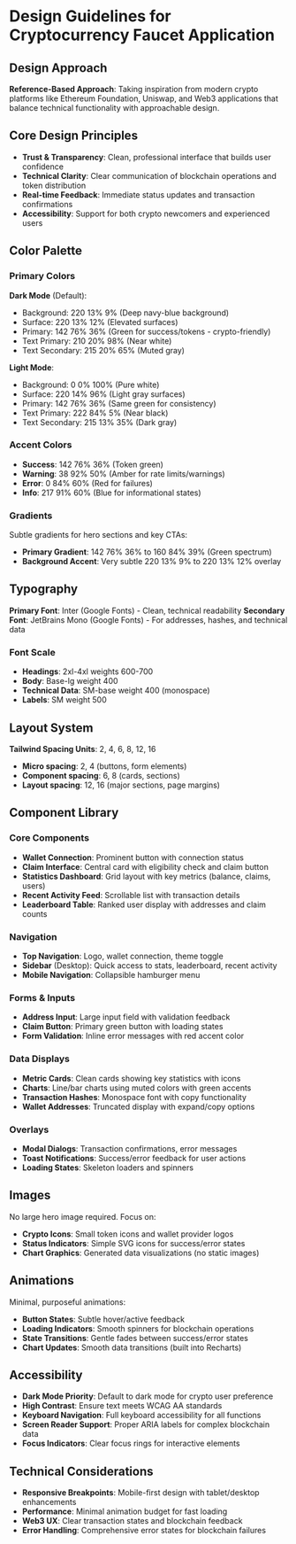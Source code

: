 # Design Guidelines for Cryptocurrency Faucet Application

## Design Approach
**Reference-Based Approach**: Taking inspiration from modern crypto platforms like Ethereum Foundation, Uniswap, and Web3 applications that balance technical functionality with approachable design.

## Core Design Principles
- **Trust & Transparency**: Clean, professional interface that builds user confidence
- **Technical Clarity**: Clear communication of blockchain operations and token distribution
- **Real-time Feedback**: Immediate status updates and transaction confirmations
- **Accessibility**: Support for both crypto newcomers and experienced users

## Color Palette

### Primary Colors
**Dark Mode** (Default):
- Background: 220 13% 9% (Deep navy-blue background)
- Surface: 220 13% 12% (Elevated surfaces)
- Primary: 142 76% 36% (Green for success/tokens - crypto-friendly)
- Text Primary: 210 20% 98% (Near white)
- Text Secondary: 215 20% 65% (Muted gray)

**Light Mode**:
- Background: 0 0% 100% (Pure white)
- Surface: 220 14% 96% (Light gray surfaces)
- Primary: 142 76% 36% (Same green for consistency)
- Text Primary: 222 84% 5% (Near black)
- Text Secondary: 215 13% 35% (Dark gray)

### Accent Colors
- **Success**: 142 76% 36% (Token green)
- **Warning**: 38 92% 50% (Amber for rate limits/warnings)
- **Error**: 0 84% 60% (Red for failures)
- **Info**: 217 91% 60% (Blue for informational states)

### Gradients
Subtle gradients for hero sections and key CTAs:
- **Primary Gradient**: 142 76% 36% to 160 84% 39% (Green spectrum)
- **Background Accent**: Very subtle 220 13% 9% to 220 13% 12% overlay

## Typography
**Primary Font**: Inter (Google Fonts) - Clean, technical readability
**Secondary Font**: JetBrains Mono (Google Fonts) - For addresses, hashes, and technical data

### Font Scale
- **Headings**: 2xl-4xl weights 600-700
- **Body**: Base-lg weight 400
- **Technical Data**: SM-base weight 400 (monospace)
- **Labels**: SM weight 500

## Layout System
**Tailwind Spacing Units**: 2, 4, 6, 8, 12, 16
- **Micro spacing**: 2, 4 (buttons, form elements)
- **Component spacing**: 6, 8 (cards, sections)
- **Layout spacing**: 12, 16 (major sections, page margins)

## Component Library

### Core Components
- **Wallet Connection**: Prominent button with connection status
- **Claim Interface**: Central card with eligibility check and claim button
- **Statistics Dashboard**: Grid layout with key metrics (balance, claims, users)
- **Recent Activity Feed**: Scrollable list with transaction details
- **Leaderboard Table**: Ranked user display with addresses and claim counts

### Navigation
- **Top Navigation**: Logo, wallet connection, theme toggle
- **Sidebar** (Desktop): Quick access to stats, leaderboard, recent activity
- **Mobile Navigation**: Collapsible hamburger menu

### Forms & Inputs
- **Address Input**: Large input field with validation feedback
- **Claim Button**: Primary green button with loading states
- **Form Validation**: Inline error messages with red accent color

### Data Displays
- **Metric Cards**: Clean cards showing key statistics with icons
- **Charts**: Line/bar charts using muted colors with green accents
- **Transaction Hashes**: Monospace font with copy functionality
- **Wallet Addresses**: Truncated display with expand/copy options

### Overlays
- **Modal Dialogs**: Transaction confirmations, error messages
- **Toast Notifications**: Success/error feedback for user actions
- **Loading States**: Skeleton loaders and spinners

## Images
No large hero image required. Focus on:
- **Crypto Icons**: Small token icons and wallet provider logos
- **Status Indicators**: Simple SVG icons for success/error states
- **Chart Graphics**: Generated data visualizations (no static images)

## Animations
Minimal, purposeful animations:
- **Button States**: Subtle hover/active feedback
- **Loading Indicators**: Smooth spinners for blockchain operations
- **State Transitions**: Gentle fades between success/error states
- **Chart Updates**: Smooth data transitions (built into Recharts)

## Accessibility
- **Dark Mode Priority**: Default to dark mode for crypto user preference
- **High Contrast**: Ensure text meets WCAG AA standards
- **Keyboard Navigation**: Full keyboard accessibility for all functions
- **Screen Reader Support**: Proper ARIA labels for complex blockchain data
- **Focus Indicators**: Clear focus rings for interactive elements

## Technical Considerations
- **Responsive Breakpoints**: Mobile-first design with tablet/desktop enhancements
- **Performance**: Minimal animation budget for fast loading
- **Web3 UX**: Clear transaction states and blockchain feedback
- **Error Handling**: Comprehensive error states for blockchain failures
